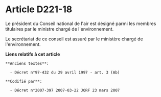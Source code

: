 # Article D221-18

Le président du Conseil national de l'air est désigné parmi les membres titulaires par le ministre chargé de l'environnement.

Le secrétariat de ce conseil est assuré par le ministère chargé de l'environnement.

**Liens relatifs à cet article**

	**Anciens textes**:

	  - Décret n°97-432 du 29 avril 1997 - art. 3 (Ab)

	**Codifié par**:

	  - Décret n°2007-397 2007-03-22 JORF 23 mars 2007
